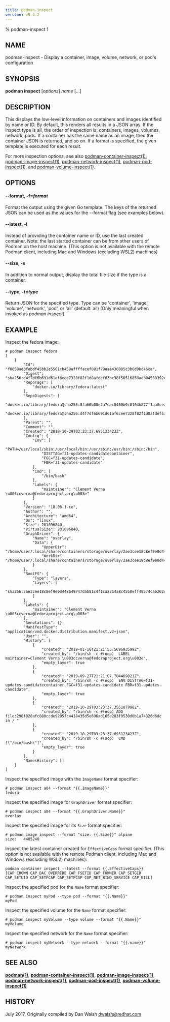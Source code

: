 ```yaml
---
title: podman-inspect
version: v5.4.2
---
```


% podman-inspect 1

## NAME
podman\-inspect - Display a container, image, volume, network, or pod's configuration

## SYNOPSIS
**podman inspect** [*options*] *name* [...]

## DESCRIPTION

This displays the low-level information on containers and images identified by name or ID. By default, this renders
all results in a JSON array. If the inspect type is all, the order of inspection is: containers, images, volumes, network, pods.
 If a container has the same name as an image, then the container JSON is returned, and so on.
 If a format is specified, the given template is executed for each result.

For more inspection options, see also
[podman-container-inspect(1)](podman-container-inspect.1.md),
[podman-image-inspect(1)](podman-image-inspect.1.md),
[podman-network-inspect(1)](podman-network-inspect.1.md),
[podman-pod-inspect(1)](podman-pod-inspect.1.md), and
[podman-volume-inspect(1)](podman-volume-inspect.1.md).

## OPTIONS

#### **--format**, **-f**=*format*

Format the output using the given Go template.
The keys of the returned JSON can be used as the values for the --format flag (see examples below).


[//]: # (BEGIN included file options/latest.md)
#### **--latest**, **-l**

Instead of providing the container name or ID, use the last created container.
Note: the last started container can be from other users of Podman on the host machine.
(This option is not available with the remote Podman client, including Mac and Windows
(excluding WSL2) machines)

[//]: # (END   included file options/latest.md)

#### **--size**, **-s**

In addition to normal output, display the total file size if the type is a container.

#### **--type**, **-t**=*type*

Return JSON for the specified type. Type can be 'container', 'image', 'volume', 'network', 'pod', or 'all' (default: all)
(Only meaningful when invoked as *podman inspect*)

## EXAMPLE

Inspect the fedora image:
```
# podman inspect fedora
[
    {
        "Id": "f0858ad3febdf45bb2e5501cb459affffacef081f79eaa436085c3b6d9bd46ca",
        "Digest": "sha256:d4f7df6b691d61af6cee7328f82f1d8afdef63bc38f58516858ae3045083924a",
        "RepoTags": [
            "docker.io/library/fedora:latest"
        ],
        "RepoDigests": [
            "docker.io/library/fedora@sha256:8fa60b88e2a7eac8460b9c0104b877f1aa0cea7fbc03c701b7e545dacccfb433",
            "docker.io/library/fedora@sha256:d4f7df6b691d61af6cee7328f82f1d8afdef63bc38f58516858ae3045083924a"
        ],
        "Parent": "",
        "Comment": "",
        "Created": "2019-10-29T03:23:37.695123423Z",
        "Config": {
            "Env": [
                "PATH=/usr/local/sbin:/usr/local/bin:/usr/sbin:/usr/bin:/sbin:/bin",
                "DISTTAG=f31-updates-candidatecontainer",
                "FGC=f31-updates-candidate",
                "FBR=f31-updates-candidate"
            ],
            "Cmd": [
                "/bin/bash"
            ],
            "Labels": {
                "maintainer": "Clement Verna \u003ccverna@fedoraproject.org\u003e"
            }
        },
        "Version": "18.06.1-ce",
        "Author": "",
        "Architecture": "amd64",
        "Os": "linux",
        "Size": 201096840,
        "VirtualSize": 201096840,
        "GraphDriver": {
            "Name": "overlay",
            "Data": {
                "UpperDir": "/home/user/.local/share/containers/storage/overlay/2ae3cee18c8ef9e0d448649747dab81c4f1ca2714a8c4550eff49574cab262c9/diff",
                "WorkDir": "/home/user/.local/share/containers/storage/overlay/2ae3cee18c8ef9e0d448649747dab81c4f1ca2714a8c4550eff49574cab262c9/work"
            }
        },
        "RootFS": {
            "Type": "layers",
            "Layers": [
                "sha256:2ae3cee18c8ef9e0d448649747dab81c4f1ca2714a8c4550eff49574cab262c9"
            ]
        },
        "Labels": {
            "maintainer": "Clement Verna \u003ccverna@fedoraproject.org\u003e"
        },
        "Annotations": {},
        "ManifestType": "application/vnd.docker.distribution.manifest.v2+json",
        "User": "",
        "History": [
            {
                "created": "2019-01-16T21:21:55.569693599Z",
                "created_by": "/bin/sh -c #(nop)  LABEL maintainer=Clement Verna \u003ccverna@fedoraproject.org\u003e",
                "empty_layer": true
            },
            {
                "created": "2019-09-27T21:21:07.784469821Z",
                "created_by": "/bin/sh -c #(nop)  ENV DISTTAG=f31-updates-candidatecontainer FGC=f31-updates-candidate FBR=f31-updates-candidate",
                "empty_layer": true
            },
            {
                "created": "2019-10-29T03:23:37.355187998Z",
                "created_by": "/bin/sh -c #(nop) ADD file:298f828afc880ccde9205fc4418435d5e696ad165e283f0530d0b1a74326d6dc in / "
            },
            {
                "created": "2019-10-29T03:23:37.695123423Z",
                "created_by": "/bin/sh -c #(nop)  CMD [\"/bin/bash\"]",
                "empty_layer": true
            }
        ],
        "NamesHistory": []
    }
]
```

Inspect the specified image with the `ImageName` format specifier:
```
# podman inspect a04 --format "{{.ImageName}}"
fedora
```

Inspect the specified image for `GraphDriver` format specifier:
```
# podman inspect a04 --format "{{.GraphDriver.Name}}"
overlay
```

Inspect the specified image for its `Size` format specifier:
```
# podman image inspect --format "size: {{.Size}}" alpine
size:   4405240
```

Inspect the latest container created for `EffectiveCaps` format specifier. (This option is not available with the remote Podman client, including Mac and Windows (excluding WSL2) machines):
```
podman container inspect --latest --format {{.EffectiveCaps}}
[CAP_CHOWN CAP_DAC_OVERRIDE CAP_FSETID CAP_FOWNER CAP_SETGID CAP_SETUID CAP_SETFCAP CAP_SETPCAP CAP_NET_BIND_SERVICE CAP_KILL]
```

Inspect the specified pod for the `Name` format specifier:
```
# podman inspect myPod --type pod --format "{{.Name}}"
myPod
```

Inspect the specified volume for the `Name` format specifier:
```
# podman inspect myVolume --type volume --format "{{.Name}}"
myVolume
```

Inspect the specified network for the `Name` format specifier:
```
# podman inspect nyNetwork --type network --format "{{.name}}"
myNetwork
```

## SEE ALSO
**[podman(1)](podman.1.md)**, **[podman-container-inspect(1)](podman-container-inspect.1.md)**, **[podman-image-inspect(1)](podman-image-inspect.1.md)**, **[podman-network-inspect(1)](podman-network-inspect.1.md)**, **[podman-pod-inspect(1)](podman-pod-inspect.1.md)**, **[podman-volume-inspect(1)](podman-volume-inspect.1.md)**

## HISTORY
July 2017, Originally compiled by Dan Walsh <dwalsh@redhat.com>
